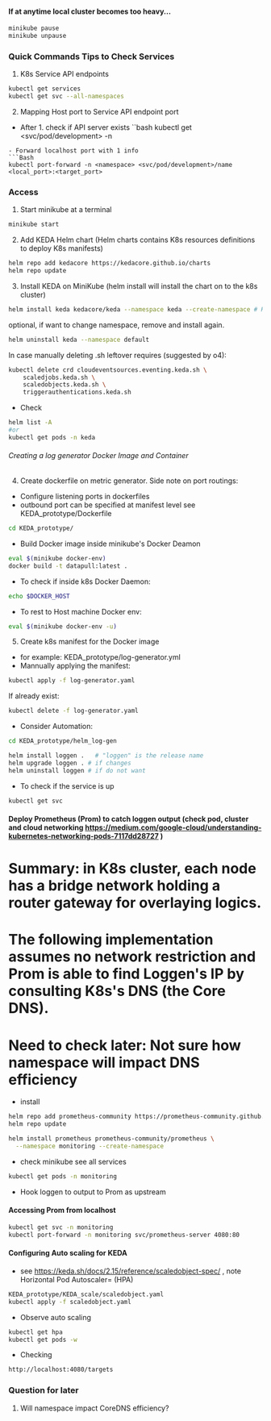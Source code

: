 #### If at anytime local cluster becomes too heavy... 

```bash
minikube pause
minikube unpause
```

### Quick Commands Tips to Check Services ###

1. K8s Service API endpoints
```Bash
kubectl get services
kubectl get svc --all-namespaces

```

2. Mapping Host port to Service API endpoint port

- After 1. check if API server exists
``bash
kubectl get <svc/pod/development> -n <namespace>
```
- Forward localhost port with 1 info
```Bash
kubectl port-forward -n <namespace> <svc/pod/development>/name <local_port>:<target_port>  

```

### Access 

1. Start minikube at a terminal
```bash 
minikube start
```

2. Add KEDA Helm chart  (Helm charts contains K8s resources definitions to deploy K8s manifests)

```bash
helm repo add kedacore https://kedacore.github.io/charts
helm repo update
```

3. Install KEDA on MiniKube (helm install will install the chart on to the k8s cluster)
```bash
helm install keda kedacore/keda --namespace keda --create-namespace # KEDA can be namespaced, thought the CRDs it controll remain unaffected.
```
optional, if want to change namespace, remove and install again.
```bash
helm uninstall keda --namespace default
```
In case manually deleting .sh leftover requires (suggested by o4):
```bash
kubectl delete crd cloudeventsources.eventing.keda.sh \
    scaledjobs.keda.sh \
    scaledobjects.keda.sh \
    triggerauthentications.keda.sh
```

- Check
```bash
helm list -A
#or 
kubectl get pods -n keda

```

###### Creating a log generator Docker Image and Container ####

4. Create dockerfile on metric generator. 
Side note on port routings:
- Configure listening ports in dockerfiles 
- outbound port can be specified at manifest level 
see KEDA_prototype/Dockerfile 

```bash 
cd KEDA_prototype/
```
- Build Docker image inside minikube's Docker Deamon

```bash
eval $(minikube docker-env)  
docker build -t datapull:latest .
```

- To check if inside k8s Docker Daemon:
```bash
echo $DOCKER_HOST
```

- To rest to Host machine Docker env:
```bash
eval $(minikube docker-env -u)
```

5. Create k8s manifest for the Docker image 
- for example:
KEDA_prototype/log-generator.yml 
- Mannually applying the manifest:
```bash
kubectl apply -f log-generator.yaml
```

If already exist:
```bash
kubectl delete -f log-generator.yaml
```
- Consider Automation: 
```bash
cd KEDA_prototype/helm_log-gen

helm install loggen .   # "loggen" is the release name
helm upgrade loggen . # if changes
helm uninstall loggen # if do not want 

```

- To check if the service is up 
```bash 
kubectl get svc
```



#### Deploy Prometheus (Prom) to catch loggen output (check pod, cluster and cloud networking https://medium.com/google-cloud/understanding-kubernetes-networking-pods-7117dd28727 )
# Summary: in K8s cluster, each node has a bridge network holding a router gateway for overlaying logics. 
# The following implementation assumes no network restriction and Prom is able to find Loggen's IP by consulting K8s's DNS (the Core DNS).
# Need to check later: Not sure how namespace will impact DNS efficiency 
- install
```bash 
helm repo add prometheus-community https://prometheus-community.github.io/helm-charts
helm repo update

helm install prometheus prometheus-community/prometheus \
  --namespace monitoring --create-namespace
```
- check minikube see all services
```bash
kubectl get pods -n monitoring
```
- Hook loggen to output to Prom as upstream 


#### Accessing Prom from localhost

```bash
kubectl get svc -n monitoring 
kubectl port-forward -n monitoring svc/prometheus-server 4080:80
```





#### Configuring Auto scaling for KEDA

- see  https://keda.sh/docs/2.15/reference/scaledobject-spec/ , note Horizontal Pod Autoscaler= (HPA)
```bash
KEDA_prototype/KEDA_scale/scaledobject.yaml 
kubectl apply -f scaledobject.yaml
```

- Observe auto scaling

```bash
kubectl get hpa
kubectl get pods -w

```
- Checking 
```bash
http://localhost:4080/targets
```


### Question for later

1. Will namespace impact CoreDNS efficiency? 
